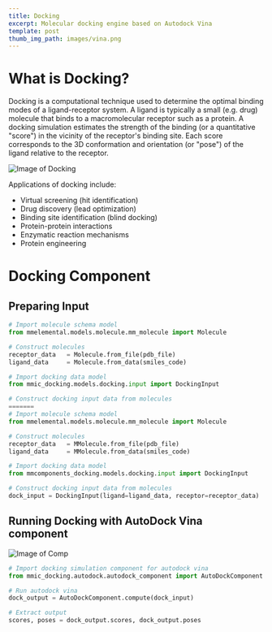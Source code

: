 ```yaml
---
title: Docking
excerpt: Molecular docking engine based on Autodock Vina
template: post
thumb_img_path: images/vina.png
---
```

# What is Docking?
Docking is a computational technique used to determine the optimal binding modes of a ligand-receptor system. A ligand is typically a small (e.g. drug) molecule that binds to a macromolecular receptor such as a protein. A docking simulation estimates the strength of the binding (or a quantitative "score") in the vicinity of the receptor's binding site. Each score corresponds to the 3D conformation and orientation (or "pose") of the ligand relative to the receptor.

![Image of Docking](https://github.com/MolSSI/MMIC_docking/blob/master/mmic_docking/data/imgs/docking-sys.png?raw=true)

Applications of docking include:

- Virtual screening (hit identification)
- Drug discovery (lead optimization)
- Binding site identification (blind docking)
- Protein-protein interactions
- Enzymatic reaction mechanisms
- Protein engineering

# Docking Component
## Preparing Input

```python
# Import molecule schema model
from mmelemental.models.molecule.mm_molecule import Molecule

# Construct molecules
receptor_data   = Molecule.from_file(pdb_file)
ligand_data     = Molecule.from_data(smiles_code)

# Import docking data model
from mmic_docking.models.docking.input import DockingInput

# Construct docking input data from molecules
=======
# Import molecule schema model
from mmelemental.models.molecule.mm_molecule import Molecule

# Construct molecules
receptor_data   = MMolecule.from_file(pdb_file)
ligand_data     = MMolecule.from_data(smiles_code)

# Import docking data model
from mmcomponents_docking.models.docking.input import DockingInput

# Construct docking input data from molecules
dock_input = DockingInput(ligand=ligand_data, receptor=receptor_data)

```

## Running Docking with AutoDock Vina component

![Image of Comp](https://github.com/MolSSI/MMIC_docking/blob/master/mmic_docking/data/imgs/autodock.png?raw=true)

```python
# Import docking simulation component for autodock vina
from mmic_docking.autodock.autodock_component import AutoDockComponent

# Run autodock vina
dock_output = AutoDockComponent.compute(dock_input)

# Extract output
scores, poses = dock_output.scores, dock_output.poses
```
